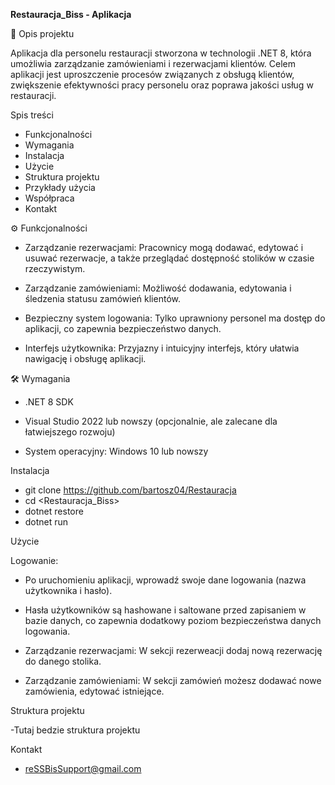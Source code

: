 **Restauracja_Biss - Aplikacja**

📌 Opis projektu

Aplikacja dla personelu restauracji stworzona w technologii .NET 8, która umożliwia zarządzanie zamówieniami i rezerwacjami klientów. Celem aplikacji jest uproszczenie procesów związanych z obsługą klientów, zwiększenie efektywności pracy personelu oraz poprawa jakości usług w restauracji.


Spis treści

- Funkcjonalności
- Wymagania
- Instalacja
- Użycie
- Struktura projektu
- Przykłady użycia
- Współpraca
- Kontakt

⚙️ Funkcjonalności

- Zarządzanie rezerwacjami: Pracownicy mogą dodawać, edytować i usuwać rezerwacje, a także przeglądać dostępność stolików w czasie rzeczywistym.

- Zarządzanie zamówieniami: Możliwość dodawania, edytowania i śledzenia statusu zamówień klientów.

- Bezpieczny system logowania: Tylko uprawniony personel ma dostęp do aplikacji, co zapewnia bezpieczeństwo danych.

- Interfejs użytkownika: Przyjazny i intuicyjny interfejs, który ułatwia nawigację i obsługę aplikacji.


🛠️ Wymagania

- .NET 8 SDK

- Visual Studio 2022 lub nowszy (opcjonalnie, ale zalecane dla łatwiejszego rozwoju)

- System operacyjny: Windows 10 lub nowszy

Instalacja
- git clone <https://github.com/bartosz04/Restauracja>
- cd <Restauracja_Biss>
- dotnet restore
- dotnet run

Użycie

Logowanie: 

- Po uruchomieniu aplikacji, wprowadź swoje dane logowania (nazwa użytkownika i hasło).

- Hasła użytkowników są hashowane i saltowane przed zapisaniem w bazie danych, co zapewnia dodatkowy poziom bezpieczeństwa danych logowania.

- Zarządzanie rezerwacjami: W sekcji rezerweacji dodaj nową rezerwację do danego stolika.

- Zarządzanie zamówieniami: W sekcji zamówień możesz dodawać nowe zamówienia, edytować istniejące.

Struktura projektu

-Tutaj bedzie struktura projektu

Kontakt
- reSSBisSupport@gmail.com
